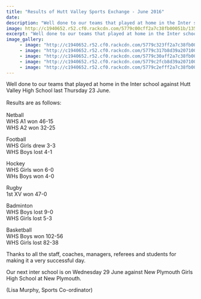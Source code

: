 ```yaml
---
title: "Results of Hutt Valley Sports Exchange - June 2016"
date: 
description: "Well done to our teams that played at home in the Inter school against Hutt Valley High School last Thursday 23 June..  photo's to follow.."
image: http://c1940652.r52.cf0.rackcdn.com/5779c00cff2a7c38fb00051b/13537748_627981077351002_4403867566642261455_n.jpg
excerpt: "Well done to our teams that played at home in the Inter school against Hutt Valley High School last Thursday 23 June..  photo's to follow.."
image_gallery:
     - image: "http://c1940652.r52.cf0.rackcdn.com/5779c323ff2a7c38fb000547/13557662_627980917351018_8576295844303152638_n.jpg"
     - image: "http://c1940652.r52.cf0.rackcdn.com/5779c317b8d39a2071000541/13537748_627980904017686_7416923827532605358_n.jpg"
     - image: "http://c1940652.r52.cf0.rackcdn.com/5779c30aff2a7c38fb000545/13532996_627980604017716_5293974087120191594_n.jpg"
     - image: "http://c1940652.r52.cf0.rackcdn.com/5779c2fcb8d39a207100053f/13529186_627980607351049_2638137545841484982_n.jpg"
     - image: "http://c1940652.r52.cf0.rackcdn.com/5779c2efff2a7c38fb000543/13516643_627980697351040_7804407966644103000_n.jpg"
---
```


<p><span>Well done to our teams that played at home in the Inter school against Hutt Valley High School last Thursday 23 June.</span></p>
<p><span style="line-height: 1.5;">Results are as follows:&nbsp;</span></p>
<p><span>Netball&nbsp;</span><br /><span>WHS A1 won 46-15&nbsp;</span><br /><span>WHS A2 won 32-25&nbsp;</span><span class="text_exposed_show"><br /></span></p>
<p><span class="text_exposed_show">Football<br />WHS Girls drew 3-3<br />WHS Boys lost 4-1<br /></span></p>
<p><span class="text_exposed_show">Hockey&nbsp;<br />WHS Girls won 6-0&nbsp;<br />WHs Boys won 4-0<br /></span></p>
<p><span class="text_exposed_show">Rugby&nbsp;<br />1st XV won 47-0<br /></span></p>
<p><span class="text_exposed_show">Badminton<br />WHS Boys lost 9-0<br />WHS Girls lost 5-3<br /></span></p>
<p><span class="text_exposed_show">Basketball&nbsp;<br />WHS Boys won 102-56<br />WHS Girls lost 82-38</span></p>
<p>Thanks to all the staff, coaches, managers, referees and students for making it a very successful day.&nbsp;</p>
<p>Our next inter school is on Wednesday 29 June against New Plymouth Girls High School at New Plymouth.</p>
<p>(Lisa Murphy, Sports Co-ordinator)</p>

